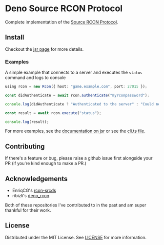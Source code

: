 # Deno Source RCON Protocol

Complete implementation of the
[Source RCON Protocol](https://developer.valvesoftware.com/wiki/Source_RCON_Protocol).

## Install

Checkout the [jsr page](https://jsr.io/@c43721/rcon) for more details.

### Examples

A simple example that connects to a server and executes the `status` command and logs to console

```ts
using rcon = new Rcon({ host: "game.example.com", port: 27015 });

const didAuthenticate = await rcon.authenticate("myrconpassword");

console.log(didAuthenticate ? "Authenticated to the server" : "Could not authenticate");

const result = await rcon.execute("status");

console.log(result);
```

For more examples, see the [documentation on jsr](https://jsr.io/@c43721/rcon/doc) or see the [cli.ts file](cli.ts).

## Contributing

If there's a feature or bug, please raise a github issue first alongside your PR
(if you're kind enough to make a PR.)

## Acknowledgements

- EnriqCG's [rcon-srcds](https://github.com/EnriqCG/rcon-srcds)
- ribizli's [deno_rcon](https://github.com/ribizli/deno_rcon)

Both of these repositories I've contributed to in the past and am super thankful for their work.

## License

Distributed under the MIT License. See [LICENSE](LICENSE) for more information.
